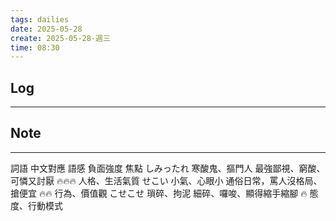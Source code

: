 ```yaml
---
tags: dailies  
date: 2025-05-28
create: 2025-05-28-週三
time: 08:30
---
```

## Log
---


## Note
---

詞語
中文對應
語感
負面強度
焦點
しみったれ
寒酸鬼、摳門人
最強鄙視、窮酸、可憐又討厭
🔥🔥🔥
人格、生活氣質
せこい
小氣、心眼小
通俗日常，罵人沒格局、搶便宜
🔥🔥
行為、價值觀
こせこせ
瑣碎、拘泥
細碎、囉唆、顯得縮手縮腳
🔥
態度、行動模式
